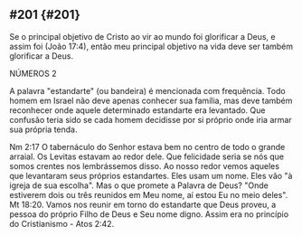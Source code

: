 ## #201 {#201}

Se o principal objetivo de Cristo ao vir ao mundo foi glorificar a Deus, e assim foi (João 17:4), então meu principal objetivo na vida deve ser também glorificar a Deus.

NÚMEROS 2

A palavra &quot;estandarte&quot; (ou bandeira) é mencionada com frequência. Todo homem em Israel não deve apenas conhecer sua família, mas deve também reconhecer onde aquele determinado estandarte era levantado. Que confusão teria sido se cada homem decidisse por si próprio onde iria armar sua própria tenda.

Nm 2:17 O tabernáculo do Senhor estava bem no centro de todo o grande arraial. Os Levitas estavam ao redor dele. Que felicidade seria se nós que somos crentes nos lembrássemos disso. Ao nosso redor vemos aqueles que levantaram seus próprios estandartes. Eles usam um nome. Eles vão &quot;à igreja de sua escolha&quot;. Mas o que promete a Palavra de Deus? &quot;Onde estiverem dois ou três reunidos em Meu nome, aí estou Eu no meio deles&quot;. Mt 18:20\. Vamos nos reunir em torno do estandarte que Deus proveu, a pessoa do próprio Filho de Deus e Seu nome digno. Assim era no princípio do Cristianismo - Atos 2:42.